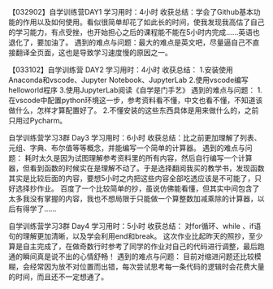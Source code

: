 【032902】自学训练营DAY1
学习用时：4小时
收获总结：学会了Github基本功能的作用以及如何使用。看似很简单却花了如此长的时间，使我发现我高估了自己的学习能力，有点受挫，也开始担心之后的课程能不能在5小时内完成……英语也退化了，要加油了。
遇到的难点与问题：最大的难点是英文吧，尽量逼自己不直接翻译全页面，这也是导致学习速度慢的原因之一。


【033102】自学训练营 DAY2
学习用时：4小时
收获总结：
1.安装使用Anaconda和vscode、Jupyter Notebook、JupyterLab
2.使用vscode编写helloworld程序
3.使用JupyterLab阅读《自学是门手艺》
遇到的难点与问题：
1.在vscode中配置python环境这一步，参考资料看不懂，中文也看不懂，不知道该做什么，怎样才算配置好了。
2.不懂安装的这些东西具体是用来做什么的，之前只用过Pycharm。


自学训练营学习3群  Day3
学习用时：6小时
收获总结：比之前更加理解了列表、元组、字典、布尔值等等概念，并能编写一个简单的计算器。
遇到的难点与问题：
耗时太久是因为试图理解参考资料里的所有内容，然后自行编写一个计算器，但看到函数的时候实在是理解不动了。于是选择翻阅我买的教学书，发现函数其实是比较后面的内容，要想5小时之内把这些内容全部吃透应该是不可能了，只好选择抄作业。
百度了一个比较简单的抄，虽说仿佛能看懂，但其实中间包含了太多我没有掌握的内容，我也不想局限于只能做一个算整数加减乘除的计算器，以后有得学了……


自学训练营学习3群  Day4
学习用时：5小时
收获总结：
对for循环、while 、if语句的理解更加清晰，以及学会利用end和break。
这次作业比起昨天的照抄，至少算是自主完成了，在做奇数行时参考了同学的作业对自己的代码进行调整，最后跑通的瞬间真是说不出的心情舒畅！
遇到的难点与问题：
目前对缩进问题还比较模糊，会经常因为放不对位置而出错，每次尝试思考每一条代码的逻辑时会花费大量的时间，而且还不一定想通了。
